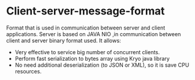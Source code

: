 # Client-server-message-format

Format that is used in communication between server and client applications.
Server is based on JAVA NIO ,in communication between client and server binary format used.
It allows:
- Very effective to service big number of concurrent clients.
- Perform fast serialization to bytes array using Kryo java library
- No need additional deserialization (to JSON or XML), so it is save CPU resources.


